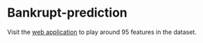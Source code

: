 # Bankrupt-prediction

Visit the [web application](https://bankruptcy-visualization.herokuapp.com/) to play around 95 features in the dataset.
